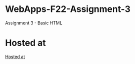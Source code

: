 # WebApps-F22-Assignment-3
Assignment 3 - Basic HTML
# Hosted at
[Hosted at](https://44-563-web-apps-f22.github.io/44563-webapps-assignment-3-AnjaliBhogi2001/)